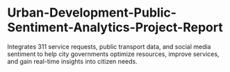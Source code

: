 # Urban-Development-Public-Sentiment-Analytics-Project-Report
Integrates 311 service requests, public transport data, and social media sentiment to help city governments optimize resources, improve services, and gain real-time insights into citizen needs.
